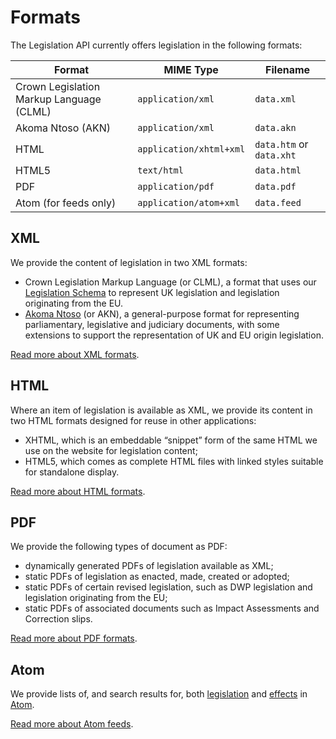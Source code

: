 # Formats

The Legislation API currently offers legislation in the following formats:

|Format|MIME Type|Filename|
|---|---|---|
|Crown Legislation Markup Language (CLML)|`application/xml`|`data.xml`|
|Akoma Ntoso (AKN)|`application/xml`|`data.akn`|
|HTML|`application/xhtml+xml`|`data.htm` or `data.xht`|
|HTML5|`text/html`|`data.html`|
|PDF|`application/pdf`|`data.pdf`|
|Atom (for feeds only)|`application/atom+xml`|`data.feed`|

## XML

We provide the content of legislation in two XML formats: 

* Crown Legislation Markup Language (or CLML), a format that uses our [Legislation Schema](https://www.legislation.gov.uk/schema/legislation.xsd) to represent UK legislation and legislation originating from the EU.
* [Akoma Ntoso](http://www.akomantoso.org/) (or AKN), a general-purpose format for representing parliamentary, legislative and judiciary documents, with some extensions to support the representation of UK and EU origin legislation.

[Read more about XML formats](xml.md).

## HTML

Where an item of legislation is available as XML, we provide its content in two HTML formats designed for reuse in other applications:

 * XHTML, which is an embeddable “snippet” form of the same HTML we use on the website for legislation content;
 * HTML5, which comes as complete HTML files with linked styles suitable for standalone display.

[Read more about HTML formats](html.md).

## PDF

We provide the following types of document as PDF:

 * dynamically generated PDFs of legislation available as XML;
 * static PDFs of legislation as enacted, made, created or adopted;
 * static PDFs of certain revised legislation, such as DWP legislation and legislation originating from the EU;
 * static PDFs of associated documents such as Impact Assessments and Correction slips.

[Read more about PDF formats](pdf.md).

## Atom

We provide lists of, and search results for, both [legislation](/api/search.md#listings) and [effects](/api/search.md#changes) in [Atom](http://tools.ietf.org/html/rfc4287).

[Read more about Atom feeds](atom.md).
